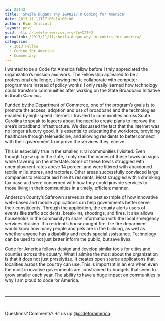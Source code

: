 ```yaml
---
id: 23143
title: 'Sheila Dugan: Why I&#8217;m Coding for America'
date: 2013-11-11T17:03:14+00:00
author: Ryan Driscoll
layout: post
guid: http://codeforamerica.org/?p=23143
permalink: /2013/11/11/sheila-dugan-why-im-coding-for-america/
categories:
  - 2013 Fellow
  - Coding for America
  - Commentary
---
```

<p dir="ltr">
  I wanted to be a Code for America fellow before I truly appreciated the organization’s mission and work. The Fellowship appeared to be a professional challenge, allowing me to collaborate with computer programmers instead of policy wonks. I only really learned how technology could transform communities after working on the State Broadband Initiative in South Carolina.
</p>

Funded by the Department of Commerce, one of the program’s goals is to promote the access, adoption and use of broadband and the technologies enabled by high-speed internet. I traveled to communities across South Carolina to speak to leaders about the need to create plans to improve the area’s broadband infrastructure. We discussed the fact that the internet was no longer a luxury good. It is essential to educating the workforce, providing healthcare through telemedicine, and allowing residents to better connect with their government to improve the services they receive.

This is especially true in the smaller, rural communities I visited. Even though I grew up in the state, I only read the names of these towns on signs while traveling on the interstate. Some of these towns struggled with unemployment rates above 14 percent and were littered with abandoned textile mills, stores, and factories. Other areas successfully convinced large companies to relocate and hire its residents. Most struggled with a shrinking tax base and were concerned with how they could provide services to those living in their communities in a timely, efficient manner.

Anderson County’s Safetown serves as the best example of how innovative web-based and mobile applications can help governments better serve their constituents. Through the application, the county alerts users of events like traffic accidents, break-ins, shootings, and fires. It also allows households in the community to share information with the local emergency services division. If a resident’s house caught fire, the fire department would know how many people and pets are in the building, as well as whether anyone has a disability and needs special assistance. Technology can be used to not just better inform the public, but save lives.

<p dir="ltr">
  Code for America fellows design and develop similar tools for cities and counties across the country. What I admire the most about the organization is that it does not just proselytize. It creates open source applications that localities across the country can use. This is important in an era when even the most innovative governments are constrained by budgets that seem to grow smaller each year. The ability to have a huge impact on communities is why I am proud to code for America.
</p>

<p dir="ltr">
  <p>
    &nbsp;
  </p>
  
  <hr />
  &nbsp;
</p>

Questions? Comments? Hit us up <a href="http://twitter.com/codeforamerica" target="_blank">@codeforamerica</a>.